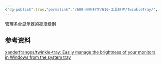 ```yaml
---
{"dg-publish":true,"permalink":"/600-应用科学/610-工具软件/TwinkleTray/","tags":["Windows/亮度"],"noteIcon":""}
---
```


管理多台显示器的亮度级别


## 参考资料
[xanderfrangos/twinkle-tray: Easily manage the brightness of your monitors in Windows from the system tray](https://github.com/xanderfrangos/twinkle-tray)